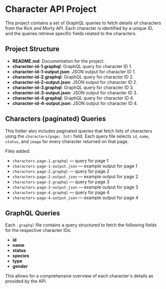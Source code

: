 # Character API Project

This project contains a set of GraphQL queries to fetch details of characters from the Rick and Morty API. Each character is identified by a unique ID, and the queries retrieve specific fields related to the characters.

## Project Structure

- **README.md**: Documentation for the project.
- **character-id-1.graphql**: GraphQL query for character ID 1.
- **character-id-1-output.json**: JSON output for character ID 1.
- **character-id-2.graphql**: GraphQL query for character ID 2.
- **character-id-2-output.json**: JSON output for character ID 2.
- **character-id-3.graphql**: GraphQL query for character ID 3.
- **character-id-3-output.json**: JSON output for character ID 3.
- **character-id-4.graphql**: GraphQL query for character ID 4.
- **character-id-4-output.json**: JSON output for character ID 4.

## Characters (paginated) Queries

This folder also includes paginated queries that fetch lists of characters using the `characters(page: Int)` field. Each query file selects `id`, `name`, `status`, and `image` for every character returned on that page.

Files added:

- `characters-page-1.graphql` — query for page 1
- `characters-page-1-output.json` — example output for page 1
- `characters-page-2.graphql` — query for page 2
- `characters-page-2-output.json` — example output for page 2
- `characters-page-3.graphql` — query for page 3
- `characters-page-3-output.json` — example output for page 3
- `characters-page-4.graphql` — query for page 4
- `characters-page-4-output.json` — example output for page 4

## GraphQL Queries

Each `.graphql` file contains a query structured to fetch the following fields for the respective character IDs:

- **id**
- **name**
- **status**
- **species**
- **type**
- **gender**

This allows for a comprehensive overview of each character's details as provided by the API.